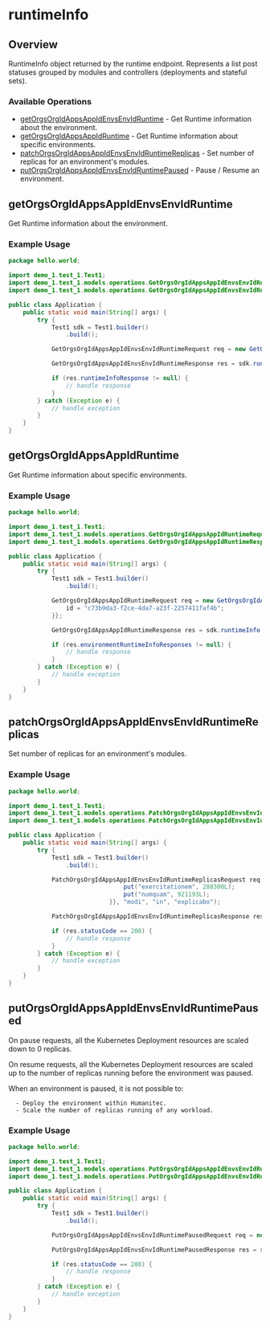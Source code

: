 # runtimeInfo

## Overview

RuntimeInfo object returned by the runtime endpoint. Represents a list post statuses grouped by modules and controllers (deployments and stateful sets).
<SchemaDefinition schemaRef="#/components/schemas/RuntimeInfoRequest" />


### Available Operations

* [getOrgsOrgIdAppsAppIdEnvsEnvIdRuntime](#getorgsorgidappsappidenvsenvidruntime) - Get Runtime information about the environment.
* [getOrgsOrgIdAppsAppIdRuntime](#getorgsorgidappsappidruntime) - Get Runtime information about specific environments.
* [patchOrgsOrgIdAppsAppIdEnvsEnvIdRuntimeReplicas](#patchorgsorgidappsappidenvsenvidruntimereplicas) - Set number of replicas for an environment's modules.
* [putOrgsOrgIdAppsAppIdEnvsEnvIdRuntimePaused](#putorgsorgidappsappidenvsenvidruntimepaused) - Pause / Resume an environment.

## getOrgsOrgIdAppsAppIdEnvsEnvIdRuntime

Get Runtime information about the environment.

### Example Usage

```java
package hello.world;

import demo_1.test_1.Test1;
import demo_1.test_1.models.operations.GetOrgsOrgIdAppsAppIdEnvsEnvIdRuntimeRequest;
import demo_1.test_1.models.operations.GetOrgsOrgIdAppsAppIdEnvsEnvIdRuntimeResponse;

public class Application {
    public static void main(String[] args) {
        try {
            Test1 sdk = Test1.builder()
                .build();

            GetOrgsOrgIdAppsAppIdEnvsEnvIdRuntimeRequest req = new GetOrgsOrgIdAppsAppIdEnvsEnvIdRuntimeRequest("repellat", "velit", "porro");            

            GetOrgsOrgIdAppsAppIdEnvsEnvIdRuntimeResponse res = sdk.runtimeInfo.getOrgsOrgIdAppsAppIdEnvsEnvIdRuntime(req);

            if (res.runtimeInfoResponse != null) {
                // handle response
            }
        } catch (Exception e) {
            // handle exception
        }
    }
}
```

## getOrgsOrgIdAppsAppIdRuntime

Get Runtime information about specific environments.

### Example Usage

```java
package hello.world;

import demo_1.test_1.Test1;
import demo_1.test_1.models.operations.GetOrgsOrgIdAppsAppIdRuntimeRequest;
import demo_1.test_1.models.operations.GetOrgsOrgIdAppsAppIdRuntimeResponse;

public class Application {
    public static void main(String[] args) {
        try {
            Test1 sdk = Test1.builder()
                .build();

            GetOrgsOrgIdAppsAppIdRuntimeRequest req = new GetOrgsOrgIdAppsAppIdRuntimeRequest("provident", "consectetur") {{
                id = "c73b9da3-f2ce-4da7-a23f-2257411faf4b";
            }};            

            GetOrgsOrgIdAppsAppIdRuntimeResponse res = sdk.runtimeInfo.getOrgsOrgIdAppsAppIdRuntime(req);

            if (res.environmentRuntimeInfoResponses != null) {
                // handle response
            }
        } catch (Exception e) {
            // handle exception
        }
    }
}
```

## patchOrgsOrgIdAppsAppIdEnvsEnvIdRuntimeReplicas

Set number of replicas for an environment's modules.

### Example Usage

```java
package hello.world;

import demo_1.test_1.Test1;
import demo_1.test_1.models.operations.PatchOrgsOrgIdAppsAppIdEnvsEnvIdRuntimeReplicasRequest;
import demo_1.test_1.models.operations.PatchOrgsOrgIdAppsAppIdEnvsEnvIdRuntimeReplicasResponse;

public class Application {
    public static void main(String[] args) {
        try {
            Test1 sdk = Test1.builder()
                .build();

            PatchOrgsOrgIdAppsAppIdEnvsEnvIdRuntimeReplicasRequest req = new PatchOrgsOrgIdAppsAppIdEnvsEnvIdRuntimeReplicasRequest(                new java.util.HashMap<String, Long>() {{
                                put("exercitationem", 288300L);
                                put("numquam", 921193L);
                            }}, "modi", "in", "explicabo");            

            PatchOrgsOrgIdAppsAppIdEnvsEnvIdRuntimeReplicasResponse res = sdk.runtimeInfo.patchOrgsOrgIdAppsAppIdEnvsEnvIdRuntimeReplicas(req);

            if (res.statusCode == 200) {
                // handle response
            }
        } catch (Exception e) {
            // handle exception
        }
    }
}
```

## putOrgsOrgIdAppsAppIdEnvsEnvIdRuntimePaused

On pause requests, all the Kubernetes Deployment resources are scaled down to 0 replicas.

On resume requests, all the Kubernetes Deployment resources are scaled up to the number of replicas running before the environment was paused.

When an environment is paused, it is not possible to:

```
  - Deploy the environment within Humanitec.
  - Scale the number of replicas running of any workload.
```

### Example Usage

```java
package hello.world;

import demo_1.test_1.Test1;
import demo_1.test_1.models.operations.PutOrgsOrgIdAppsAppIdEnvsEnvIdRuntimePausedRequest;
import demo_1.test_1.models.operations.PutOrgsOrgIdAppsAppIdEnvsEnvIdRuntimePausedResponse;

public class Application {
    public static void main(String[] args) {
        try {
            Test1 sdk = Test1.builder()
                .build();

            PutOrgsOrgIdAppsAppIdEnvsEnvIdRuntimePausedRequest req = new PutOrgsOrgIdAppsAppIdEnvsEnvIdRuntimePausedRequest(false, "accusamus", "rem", "aperiam");            

            PutOrgsOrgIdAppsAppIdEnvsEnvIdRuntimePausedResponse res = sdk.runtimeInfo.putOrgsOrgIdAppsAppIdEnvsEnvIdRuntimePaused(req);

            if (res.statusCode == 200) {
                // handle response
            }
        } catch (Exception e) {
            // handle exception
        }
    }
}
```
